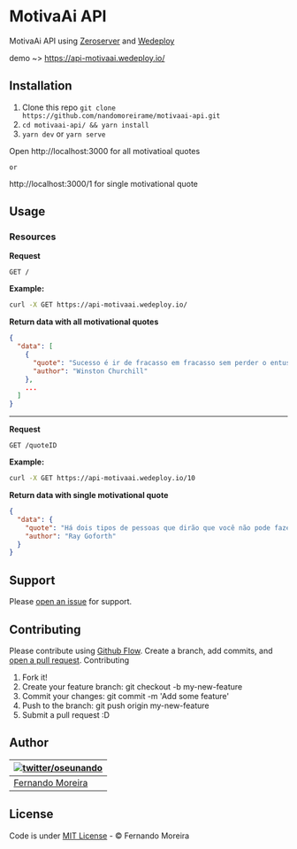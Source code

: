 # MotivaAi API

MotivaAi API using [Zeroserver](https://github.com/remoteinterview/zero) and [Wedeploy](https://wedeploy.com/)

demo ~> https://api-motivaai.wedeploy.io/

## Installation

1. Clone this repo `git clone https://github.com/nandomoreirame/motivaai-api.git`
2. `cd motivaai-api/ && yarn install`
3. `yarn dev` or `yarn serve`

Open http://localhost:3000 for all motivatioal quotes

`or`

http://localhost:3000/1 for single motivational quote

## Usage

### Resources

**Request**

```
GET /
```

**Example:**

```sh
curl -X GET https://api-motivaai.wedeploy.io/
```

**Return data with all motivational quotes**

```json
{
  "data": [
    {
      "quote": "Sucesso é ir de fracasso em fracasso sem perder o entusiasmo.",
      "author": "Winston Churchill"
    },
    ...
  ]
}
```

---

**Request**

```
GET /quoteID
```

**Example:**

```sh
curl -X GET https://api-motivaai.wedeploy.io/10
```

**Return data with single motivational quote**

```json
{
  "data": {
    "quote": "Há dois tipos de pessoas que dirão que você não pode fazer diferença nesse mundo: aquelas que tem medo de tentar e aquelas que temem que você consiga.",
    "author": "Ray Goforth"
  }
}
```

## Support

Please [open an issue](https://github.com/nandomoreirame/motivaai-api/issues/new) for support.

## Contributing

Please contribute using [Github Flow](https://guides.github.com/introduction/flow/). Create a branch, add commits, and [open a pull request](https://github.com/nandomoreirame/motivaai-api/compare?expand=1).
Contributing

1. Fork it!
2. Create your feature branch: git checkout -b my-new-feature
3. Commit your changes: git commit -m 'Add some feature'
4. Push to the branch: git push origin my-new-feature
5. Submit a pull request :D

## Author

| [![twitter/oseunando](https://avatars6.githubusercontent.com/u/1318271?v=4&s=120)](http://twitter.com/oseunando "Follow @oseunando on Twitter") |
|---|
| [Fernando Moreira](http://nandomoreira.me) |

## License

Code is under [MIT License](/LICENSE) - © Fernando Moreira
